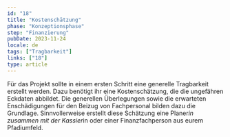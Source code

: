 ```yaml
---
id: "18"
title: "Kostenschätzung"
phase: "Konzeptionsphase"
step: "Finanzierung"
pubDate: 2023-11-24
locale: de
tags: ["Tragbarkeit"]
links: ["18"]
type: article
---
```


Für das Projekt sollte in einem ersten Schritt eine generelle Tragbarkeit erstellt werden. Dazu benötigt ihr eine Kostenschätzung, die die ungefähren Eckdaten abbildet. Die generellen Überlegungen sowie die erwarteten Enschädigungen für den Beizug von Fachpersonal bilden dazu die Grundlage. Sinnvollerweise erstellt diese Schätzung eine Planer*in zusammen mit der Kassier*in oder einer Finanzfachperson aus eurem Pfadiumfeld.
